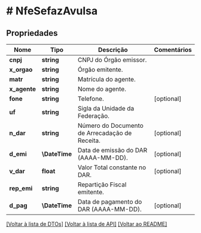 # # NfeSefazAvulsa

## Propriedades

Nome | Tipo | Descrição | Comentários
------------ | ------------- | ------------- | -------------
**cnpj** | **string** | CNPJ do Órgão emissor. |
**x_orgao** | **string** | Órgão emitente. |
**matr** | **string** | Matrícula do agente. |
**x_agente** | **string** | Nome do agente. |
**fone** | **string** | Telefone. | [optional]
**uf** | **string** | Sigla da Unidade da Federação. |
**n_dar** | **string** | Número do Documento de Arrecadação de Receita. | [optional]
**d_emi** | **\DateTime** | Data de emissão do DAR (AAAA-MM-DD). | [optional]
**v_dar** | **float** | Valor Total constante no DAR. | [optional]
**rep_emi** | **string** | Repartição Fiscal emitente. |
**d_pag** | **\DateTime** | Data de pagamento do DAR (AAAA-MM-DD). | [optional]

[[Voltar à lista de DTOs]](../../README.md#models) [[Voltar à lista de API]](../../README.md#endpoints) [[Voltar ao README]](../../README.md)
